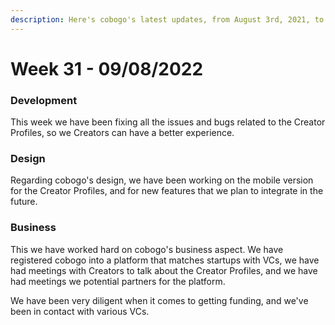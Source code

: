 ```yaml
---
description: Here's cobogo's latest updates, from August 3rd, 2021, to August 9th, 2022
---
```


# Week 31 - 09/08/2022

### Development

This week we have been fixing all the issues and bugs related to the Creator Profiles, so we Creators can have a better experience.

### Design

Regarding cobogo's design, we have been working on the mobile version for the Creator Profiles, and for new features that we plan to integrate in the future.

### Business

This we have worked hard on cobogo's business aspect. We have registered cobogo into a platform that matches startups with VCs, we have had meetings with Creators to talk about the Creator Profiles, and we have had meetings we potential partners for the platform.

We have been very diligent when it comes to getting funding, and we've been in contact with various VCs.

